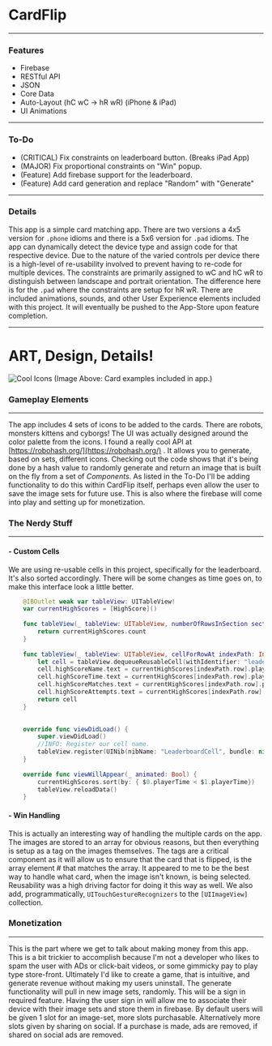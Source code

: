 # CardFlip

____

### Features
- Firebase
- RESTful API
- JSON
- Core Data
- Auto-Layout (hC wC -> hR wR) (iPhone & iPad)
- UI Animations

____

### To-Do
- (CRITICAL) Fix constraints on leaderboard button. (Breaks iPad App)
- (MAJOR) Fix proportional constraints on "Win" popup.
- (Feature) Add firebase support for the leaderboard.
- (Feature) Add card generation and replace "Random" with "Generate"

____

### Details
This app is a simple card matching app. There are two versions a 4x5 version for `.phone` idioms and there is a 5x6 version for `.pad` idioms. The app can dynamically detect the device type and assign code for that respective device. Due to the nature of the varied controls per device there is a high-level of re-usability involved to prevent having to re-code for multiple devices. The constraints are primarily assigned to wC and hC wR to distinguish between landscape and portrait orientation. The difference here is for the `.pad` where the constraints are setup for hR wR. There are included animations, sounds, and other User Experience elements included with this project. It will eventually be pushed to the App-Store upon feature completion.

____

# ART, Design, Details!

![Cool Icons](https://imgur.com/a/QZj3er5.jpg)
(Image Above: Card examples included in app.)

### Gameplay Elements

____

The app includes 4 sets of icons to be added to the cards. There are robots, monsters kittens and cyborgs! The UI was actually designed around the color palette from the icons. I found a really cool API at [https://robohash.org/](https://robohash.org/) . It allows you to generate, based on sets, different icons. Checking out the code shows that it's being done by a hash value to randomly generate and return an image that is built on the fly from a set of *Components*. As listed in the To-Do I'll be adding functionality to do this within CardFlip itself, perhaps even allow the user to save the image sets for future use.  This is also where the firebase will come into play and setting up for monetization. 

### The Nerdy Stuff

____

#### - Custom Cells

We are using re-usable cells in this project, specifically for the leaderboard. It's also sorted accordingly. There will be some changes as time goes on, to make this interface look a little better. 



```swift
    @IBOutlet weak var tableView: UITableView!
    var currentHighScores = [HighScore]()
    
    func tableView(_ tableView: UITableView, numberOfRowsInSection section: Int) -> Int {
        return currentHighScores.count
    }
    
    func tableView(_ tableView: UITableView, cellForRowAt indexPath: IndexPath) -> UITableViewCell {
        let cell = tableView.dequeueReusableCell(withIdentifier: "leaderboardCell", for: indexPath) as! LeaderboardCell
        cell.highScoreName.text = currentHighScores[indexPath.row].playerName
        cell.highScoreTime.text = currentHighScores[indexPath.row].playerTime
        cell.highScoreMatches.text = currentHighScores[indexPath.row].playerMatches.description
        cell.highScoreAttempts.text = currentHighScores[indexPath.row].playerAttempts.description
        return cell
    }
    

    override func viewDidLoad() {
        super.viewDidLoad()
        //INFO: Register our cell name.
        tableView.register(UINib(nibName: "LeaderboardCell", bundle: nil), forCellReuseIdentifier: "leaderboardCell")
    }
    
    override func viewWillAppear(_ animated: Bool) {
        currentHighScores.sort(by: { $0.playerTime < $1.playerTime})
        tableView.reloadData()
    }
```



#### - Win Handling

This is actually an interesting way of handling the multiple cards on the app. The images are stored to an array for obvious reasons, but then everything is setup as a tag on the images themselves. The tags are a critical component as it will allow us to ensure that the card that is flipped, is the array element # that matches the array. It appeared to me to be the best way to handle what card, when the image isn't known, is being selected. Reusability was a high driving factor for doing it this way as well.  We also add, programmatically, `UITouchGestureRecognizers` to the `[UIImageView]` collection. 

### Monetization 

____

This is the part where we get to talk about making money from this app. This is a bit trickier to accomplish because I'm not a developer who likes to spam the user with ADs or click-bait videos, or some gimmicky pay to play type store-front. Ultimately I'd like to create a game, that is intuitive, and generate revenue without making my users uninstall. The generate functionality will pull in new image sets, randomly. This will be a sign in required feature. Having the user sign in will allow me to associate their device with their image sets and store them in firebase. By default users will be given 1 slot for an image-set, more slots purchasable. Alternatively more slots given by sharing on social. If a purchase is made, ads are removed, if shared on social ads are removed. 



